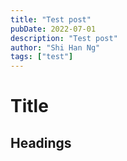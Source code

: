 ```yaml
---
title: "Test post"
pubDate: 2022-07-01
description: "Test post"
author: "Shi Han Ng"
tags: ["test"]
---
```


# Title

## Headings
